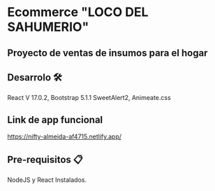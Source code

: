 # Ecommerce "LOCO DEL SAHUMERIO"

## Proyecto de ventas de insumos para el hogar 

## Desarrolo 🛠️

React V 17.0.2, Bootstrap 5.1.1 SweetAlert2, Animeate.css

## Link de app funcional 

https://nifty-almeida-af4715.netlify.app/

## Pre-requisitos 📋

NodeJS y React Instalados.